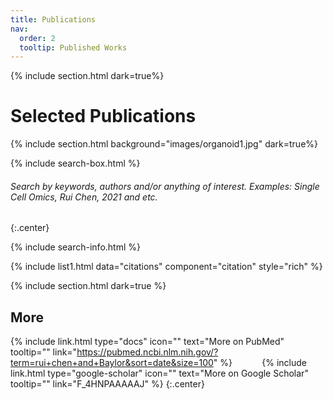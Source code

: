 ```yaml
---
title: Publications
nav:
  order: 2
  tooltip: Published Works
---
```


{% include section.html dark=true%}
# <i class="fas fa-book-open fa-lg"></i>Selected Publications

{% include section.html background="images/organoid1.jpg" dark=true%}

{% include search-box.html %}
###### Search by keywords, authors and/or anything of interest. Examples: Single Cell Omics, Rui Chen, 2021 and etc.
 {:.center}

{% include search-info.html %}

{% include list1.html data="citations" component="citation" style="rich" %}

{% include section.html dark=true %}
## <i class="fas fa-book-open fa-lg"></i>More
{%
  include link.html
  type="docs"
  icon=""
  text="More on PubMed"
  tooltip=""
  link="https://pubmed.ncbi.nlm.nih.gov/?term=rui+chen+and+Baylor&sort=date&size=100"
%}
&nbsp;&nbsp;&nbsp;&nbsp;&nbsp;&nbsp;&nbsp;&nbsp;&nbsp;&nbsp;
{%
  include link.html
  type="google-scholar"
  icon=""
  text="More on Google Scholar"
  tooltip=""
  link="F_4HNPAAAAAJ"
%}
{:.center}
